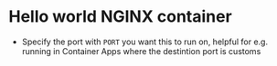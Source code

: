 # Hello world NGINX container

- Specify the port with `PORT` you want this to run on, helpful for e.g. running in Container Apps where the destintion port is customs